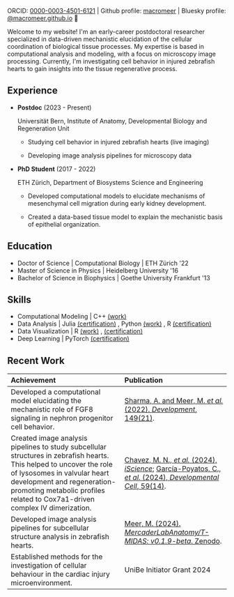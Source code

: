 ORCID: [0000-0003-4501-6121](https://orcid.org/0000-0003-4501-6121) | Github profile: [macromeer](https://github.com/macromeer) | Bluesky profile: [@macromeer.github.io](https://bsky.app/profile/macromeer.github.io) 🦋

Welcome to my website! I'm an early-career postdoctoral researcher specialized in data-driven mechanistic elucidation of the cellular coordination of biological tissue processes. My expertise is based in computational analysis and modeling, with a focus on microscopy image processing. Currently, I'm investigating cell behavior in injured zebrafish hearts to gain insights into the tissue regenerative process. 

## **Experience**
- **Postdoc** (2023 - Present)
  
  Universität Bern, Institute of Anatomy, Developmental Biology and Regeneration Unit
  
    * Studying cell behavior in injured zebrafish hearts (live imaging)

    * Developing image analysis pipelines for microscopy data

- **PhD Student** (2017 - 2022)
  
  ETH Zürich, Department of Biosystems Science and Engineering
  
    * Developed computational models to elucidate mechanisms of mesenchymal cell migration during early kidney development.
      
    * Created a data-based tissue model to explain the mechanistic basis of epithelial organization.

## **Education**

- Doctor of Science | Computational Biology | ETH Zürich '22
- Master of Science in Physics | Heidelberg University '16
- Bachelor of Science in Biophysics | Goethe University Frankfurt '13
## **Skills**

*   Computational Modeling | C++ [(work)](https://git.bsse.ethz.ch/iber/Publications/2022_Meer_NPC_Condensation) 
*   Data Analysis | Julia [(certification)](https://coursera.org/share/a62d80f195c50fd8d7c7b0ece3bb2279) , Python [(work)](https://github.com/macromeer) , R [(certification)](https://courses.edx.org/certificates/bfb8efbaa75d4de3afa94f8599671b6d) 
*   Data Visualization | R [(work)](https://github.com/macromeer/scifig_plot_examples_R) , [(certification)](https://courses.edx.org/certificates/f4a5d4042f9c45a4892559d431aa4b2e)
*   Deep Learning | PyTorch [(certification)](https://github.com/macromeer/macromeer.github.io/blob/main/certificates/Bern_DL_WinterSchool_2024_Certificate_MarcoMeer.pdf)

## **Recent Work**

| Achievement                                                                                                                                                                                                                                                           | Publication                                                                                                                                                                                                              |
| :-------------------------------------------------------------------------------------------------------------------------------------------------------------------------------------------------------------------------------------------------------------------- | :-------------------------------------------------------------------------------------------------------------------------------------------------------------------------------------------------------------------------- |
| Developed a computational model elucidating the mechanistic role of FGF8 signaling in nephron progenitor cell behavior.                                                                                                                                                           | [Sharma, A. and Meer, M. *et al.* (2022). *Development*, 149(21)](https://doi.org/10.1242/dev.201012).                                                                                                                                                                         |
| Created image analysis pipelines to study subcellular structures in zebrafish hearts. This helped to uncover the role of lysosomes in valvular heart development and regeneration-promoting metabolic profiles related to Cox7a1-driven complex IV dimerization. | [Chavez, M. N., *et al.* (2024), *iScience*](https://doi.org/10.1016/j.isci.2024.111406); [García-Poyatos, C., *et al.* (2024), *Developmental Cell*, 59(14)](https://doi.org/10.1016/j.devcel.2024.04.012).                                                                                                             |
| Developed image analysis pipelines for subcellular structure analysis in zebrafish hearts.                                                                                                                                                                           | [Meer, M. (2024). *MercaderLabAnatomy/T-MIDAS: v0.1.9-beta*. Zenodo](https://doi.org/10.5281/zenodo.10728503).                                                                                                                                                        |
| Established methods for the investigation of cellular behaviour in the cardiac injury microenvironment.                                                                                                                                                                           | UniBe Initiator Grant 2024                                                                                                                                                       |
